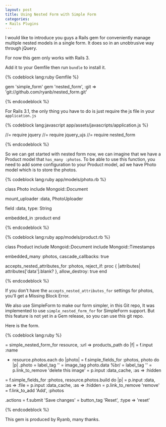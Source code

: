 ```yaml
---
layout: post
title: Using Nested Form with Simple Form
categories:
- Rails Plugins
---
```


I would like to introduce you guys a Rails gem for conveniently manage multiple nested models in a single form.
It does so in an unobtrusive way through jQuery.

For now this gem only works with Rails 3.

Add it to your Gemfile then run `bundle` to install it.

{% codeblock lang:ruby Gemfile %}

gem 'simple_form'
gem 'nested_form', :git => 'git://github.com/ryanb/nested_form.git'

{% endcodeblock %}

<!--more-->

For Rails 3.1, the only thing you have to do is just require the js file in your `application.js`

{% codeblock lang:javascript app/assets/javascripts/application.js %}

//= require jquery
//= require jquery_ujs
//= require nested_form

{% endcodeblock %}

So we can get started with nested form now, we can imagine that we have a Product model that `has_many :photos`.
To be able to use this function, you need to add some configuration to your Product model, ad we have Photo model
which is to store the photos.

{% codeblock lang:ruby app/models/photo.rb %}

class Photo
  include Mongoid::Document

  mount_uploader :data, PhotoUploader

  field :data, type: String

  embedded_in :product
end

{% endcodeblock %}

{% codeblock lang:ruby app/models/product.rb %}

class Product
  include Mongoid::Document
  include Mongoid::Timestamps

  embedded_many :photos, cascade_callbacks: true

  accepts_nested_attributes_for :photos,
                                reject_if: proc { |attributes| attributes['data'].blank? },
                                allow_destroy: true
end

{% endcodeblock %}

If you don't have the `accepts_nested_attributes_for` settings for photos, you'll get a Missing Block Error.

We also use SimpleForm to make our form simpler, in this Git repo, It was implemented to use `simple_nested_form_for` for SimpleForm support. But this feature is not yet in a Gem release, so you can use this git repo.

Here is the form.

{% codeblock lang:ruby %}

= simple_nested_form_for resource, :url => products_path do |f|
  = f.input :name
  
  - resource.photos.each do |photo|
    = f.simple_fields_for :photos, photo do |p|
      .photo
        = label_tag ''
        = image_tag photo.data
        %br/
        = label_tag ''
        = p.link_to_remove 'delete this image'
        = p.input :data_cache, :as => :hidden
        
  = f.simple_fields_for :photos, resource.photos.build do |p|
    = p.input :data, :as => :file
    = p.input :data_cache, :as => :hidden
    = p.link_to_remove 'remove'
  = f.link_to_add 'Add', :photos

  .actions
    = f.submit 'Save changes'
    = button_tag 'Reset', :type => 'reset'

{% endcodeblock %}

This gem is produced by Ryanb, many thanks.